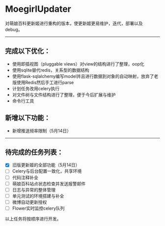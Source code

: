 # MoegirlUpdater

对萌娘百科更新姬进行重构的版本，使更新姬更易维护，迭代，部署以及debug。

---

## 完成以下优化：
- 使用即插视图（pluggable views）对view的结构进行了整理，oop化
- 使用sqlite替代redis，关系型的数据结构
- 使用flask-sqlalchemy编写model并且进行数据到对象的自动映射，放弃了老版使用Redis然后手工进行parse
- 计划任务改用celery执行
- 对文件树与文件结构进行了整理，便于今后扩展与维护
- 命令行工具

## 新增以下功能：
- 新增推送频率限制（5月14日）

---

## 待完成的任务列表：
- [x] 旧版更新姬的全部功能（5月14日）
- [ ] Celery与后台配置一致化，共享环境
- [ ] 代码注释补全
- [ ] 萌娘百科站点状态检查并发送报警邮件
- [ ] 日志与异常的整体管理
- [ ] 单元测试的环境搭建与补全
- [ ] 微博自动更新授权
- [ ] Flower实时监控celery队列

以上任务将按顺序进行开发。
